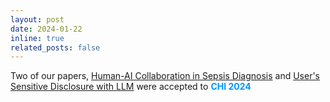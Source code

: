 ```yaml
---
layout: post
date: 2024-01-22
inline: true
related_posts: false
---
```


Two of our papers, [Human-AI Collaboration in Sepsis Diagnosis](https://arxiv.org/abs/2309.12368) and [User's Sensitive Disclosure with LLM](https://arxiv.org/abs/2309.11653) were accepted to **<span style="color:#0096FF">CHI 2024</span>**